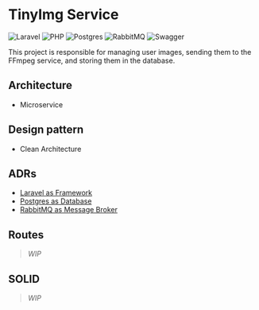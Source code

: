 # TinyImg Service

![Laravel](https://img.shields.io/badge/laravel-%23FF2D20.svg?style=for-the-badge&logo=laravel&logoColor=white)
![PHP](https://img.shields.io/badge/php-%23777BB4.svg?style=for-the-badge&logo=php&logoColor=white)
![Postgres](https://img.shields.io/badge/postgres-%23316192.svg?style=for-the-badge&logo=postgresql&logoColor=white)
![RabbitMQ](https://img.shields.io/badge/Rabbitmq-FF6600?style=for-the-badge&logo=rabbitmq&logoColor=white)
![Swagger](https://img.shields.io/badge/-Swagger-%23Clojure?style=for-the-badge&logo=swagger&logoColor=white)

This project is responsible for managing user images, sending them to the FFmpeg service, and storing them in the database.

## Architecture

- Microservice

## Design pattern

- Clean Architecture

## ADRs

- [Laravel as Framework](./adr/ADR1.md)
- [Postgres as Database](./adr/ADR2.md)
- [RabbitMQ as Message Broker](./adr/ADR3.md)

## Routes

> _*WIP*_

## SOLID

> _*WIP*_
